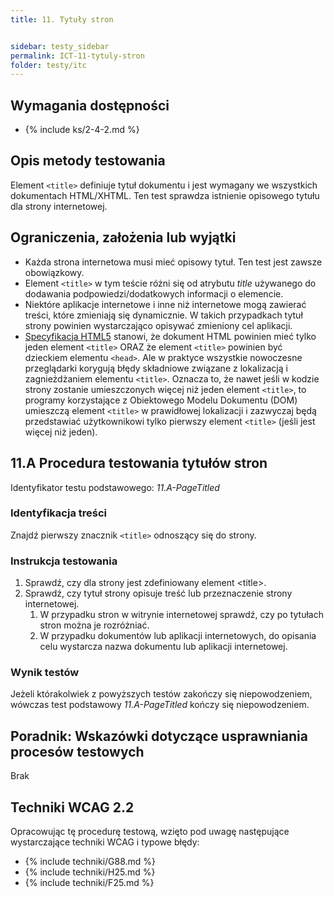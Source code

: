```yaml
---
title: 11. Tytuły stron


sidebar: testy_sidebar
permalink: ICT-11-tytuly-stron
folder: testy/itc
---
```


## Wymagania dostępności
- {% include ks/2-4-2.md %}

## Opis metody testowania
Element `<title>` definiuje tytuł dokumentu i jest wymagany we wszystkich dokumentach HTML/XHTML. Ten test sprawdza istnienie opisowego tytułu dla strony internetowej.

## Ograniczenia, założenia lub wyjątki
-   Każda strona internetowa musi mieć opisowy tytuł. Ten test jest zawsze obowiązkowy.
-   Element `<title>` w tym teście różni się od atrybutu *title* używanego do dodawania podpowiedzi/dodatkowych informacji o elemencie.
-   Niektóre aplikacje internetowe i inne niż internetowe mogą zawierać treści, które zmieniają się dynamicznie. W takich przypadkach tytuł strony powinien wystarczająco opisywać zmieniony cel aplikacji.
-   [Specyfikacja HTML5](https://www.w3.org/TR/html50/document-metadata.html#the-title-element) stanowi, że dokument HTML powinien mieć tylko jeden element `<title>` ORAZ że element `<title>` powinien być dzieckiem elementu `<head>`. Ale w praktyce wszystkie nowoczesne przeglądarki korygują błędy składniowe związane z lokalizacją i zagnieżdżaniem elementu `<title>`. Oznacza to, że nawet jeśli w kodzie strony zostanie umieszczonych więcej niż jeden element `<title>`, to programy korzystające z Obiektowego Modelu Dokumentu (DOM) umieszczą element `<title>` w prawidłowej lokalizacji i zazwyczaj będą przedstawiać użytkownikowi tylko pierwszy element `<title>` (jeśli jest więcej niż jeden).


## 11.A Procedura testowania tytułów stron
Identyfikator testu podstawowego: _11.A-PageTitled_

### Identyfikacja treści
Znajdź pierwszy znacznik `<title>` odnoszący się do strony.

### Instrukcja testowania

1.  Sprawdź, czy dla strony jest zdefiniowany element &lt;title&gt;.
2.  Sprawdź, czy tytuł strony opisuje treść lub przeznaczenie strony internetowej.
    1.  W przypadku stron w witrynie internetowej sprawdź, czy po tytułach stron można je rozróżniać.
    2.  W przypadku dokumentów lub aplikacji internetowych, do opisania celu wystarcza nazwa dokumentu lub aplikacji internetowej.

### Wynik testów
Jeżeli którakolwiek z powyższych testów zakończy się niepowodzeniem, wówczas test podstawowy _11.A-PageTitled_ kończy się niepowodzeniem.

##  Poradnik: Wskazówki dotyczące usprawniania procesów testowych
Brak

## Techniki WCAG 2.2
Opracowując tę procedurę testową, wzięto pod uwagę następujące wystarczające techniki WCAG i typowe błędy:

- {% include techniki/G88.md %}
- {% include techniki/H25.md %}
- {% include techniki/F25.md %}
